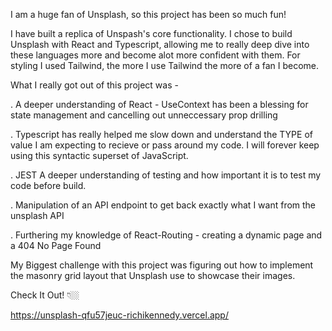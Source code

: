 I am a huge fan of Unsplash, so this project has been so much fun!

I have built a replica of Unspash's core functionality. I chose to build Unsplash with React and Typescript, allowing me to really deep dive into these languages more and become alot more confident with them. For styling I used Tailwind, the more I use Tailwind the more of a fan I become. 

What I really got out of this project was -

. A deeper understanding of React - UseContext has been a blessing for state management and cancelling out unneccessary prop drilling

. Typescript has really helped me slow down and understand the TYPE of value I am expecting to recieve or pass around my code. I will forever keep using this syntactic superset of JavaScript.

. JEST  A deeper understanding of testing and how important it is to test my code before build.

. Manipulation of an API endpoint to get back exactly what I want from the unsplash API

. Furthering my knowledge of React-Routing - creating a dynamic page and a 404 No Page Found 

My Biggest challenge with this project was figuring out how to implement the masonry grid layout that Unsplash use to showcase their images.

Check It Out! 👇🏼

https://unsplash-qfu57jeuc-richikennedy.vercel.app/
